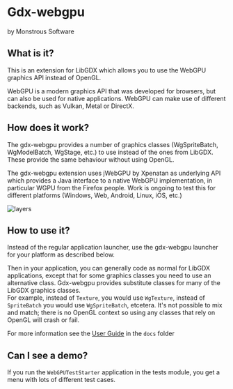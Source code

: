 # Gdx-webgpu
by Monstrous Software

## What is it?
This is an extension for LibGDX which allows you to use the WebGPU graphics API instead of OpenGL.

WebGPU is a modern graphics API that was developed for browsers, but can also be used for native applications.
WebGPU can make use of different backends, such as Vulkan, Metal or DirectX.

## How does it work?
The gdx-webgpu provides a number of graphics classes (WgSpriteBatch, WgModelBatch, WgStage, etc.) to use instead of the ones from LibGDX.  These provide the same
behaviour without using OpenGL.

The gdx-webgpu extension uses jWebGPU by Xpenatan as underlying API which provides a Java interface to a native WebGPU implementation, in particular WGPU from the Firefox people. Work is ongoing to test this for different platforms (Windows, Web, Android, Linux, iOS, etc.)

![layers](https://github.com/user-attachments/assets/35e49a65-36bd-42b4-98e9-f2de14f61f02)

## How to use it?
Instead of the regular application launcher, use the gdx-webgpu launcher for your platform as described below. 

Then in your application, you can generally code as normal for LibGDX applications, except that for some graphics classes you need to use an alternative class.
Gdx-webgpu provides substitute classes for many of the LibGDX graphics classes.  
For example, instead of `Texture`, you would use `WgTexture`, instead of `SpriteBatch` you would use `WgSpriteBatch`, etcetera. It's not possible to mix and match;
there is no OpenGL context so using any classes that rely on OpenGL will crash or fail.

For more information see the [User Guide](docs/user_guide.md) in the `docs` folder

## Can I see a demo?

If you run the `WebGPUTestStarter` application in the tests module, you get a menu with lots of 
different test cases.





